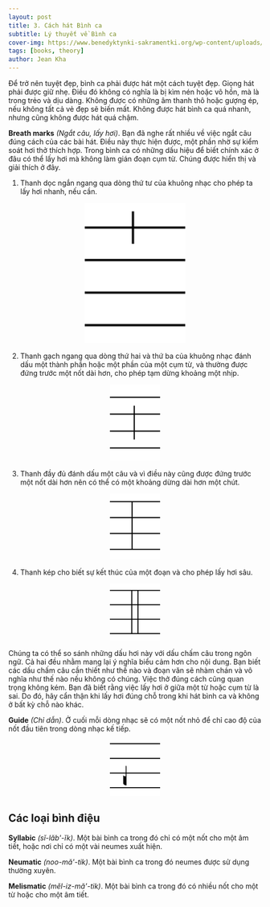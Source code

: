 ```yaml
---
layout: post
title: 3. Cách hát Bình ca
subtitle: Lý thuyết về Bình ca
cover-img: https://www.benedyktynki-sakramentki.org/wp-content/uploads/2024/09/Gregorian-chant.jpg
tags: [books, theory]
author: Jean Kha
---
```


Để trở nên tuyệt đẹp, bình ca phải được hát một cách tuyệt đẹp. Giọng hát phải được giữ nhẹ. Điều đó không có nghĩa là bị kìm nén hoặc vô hồn, mà là trong trẻo và dịu dàng. Không được có những âm thanh thô hoặc gượng ép, nếu không tất cả vẻ đẹp sẽ biến mất. Không được hát bình ca quá nhanh, nhưng cũng không được hát quá chậm.

**Breath marks** *(Ngắt câu, lấy hơi)*. Bạn đã nghe rất nhiều về việc ngắt câu đúng cách của các bài hát. Điều này thực hiện được, một phần nhờ sự kiểm soát hơi thở thích hợp. Trong bình ca có những dấu hiệu để biết chính xác ở đâu có thể lấy hơi mà không làm gián đoạn cụm từ. Chúng được hiển thị và giải thích ở đây.

1.  Thanh dọc ngắn ngang qua dòng thứ tư của khuông nhạc cho phép ta lấy hơi nhanh, nếu cần.

<center><img src="/assets/img/post-imgs/breath1.png" width="200"></center>

2.  Thanh gạch ngang qua dòng thứ hai và thứ ba của khuông nhạc đánh dấu một thành phần hoặc một phần của một cụm từ, và thường được đứng trước một nốt dài hơn, cho phép tạm dừng khoảng một nhịp.

<center><img src="/assets/img/post-imgs/breath2.png" width="100"></center>

3.  Thanh đầy đủ đánh dấu một câu và vì điều này cũng được đứng trước một nốt dài hơn nên có thể có một khoảng dừng dài hơn một chút.

<center><img src="/assets/img/post-imgs/breath3.png" width="100"></center>

4.  Thanh kép cho biết sự kết thúc của một đoạn và cho phép lấy hơi sâu.

<center><img src="/assets/img/post-imgs/breath4.png" width="100"></center>

Chúng ta có thể so sánh những dấu hơi này với dấu chấm câu trong ngôn ngữ. Cả hai đều nhằm mang lại ý nghĩa biểu cảm hơn cho nội dung. Bạn biết các dấu chấm câu cần thiết như thế nào và đoạn văn sẽ nhàm chán và vô nghĩa như thế nào nếu không có chúng. Việc thở đúng cách cũng quan trọng không kém. Bạn đã biết rằng việc lấy hơi ở giữa một từ hoặc cụm từ là sai. Do đó, hãy cẩn thận khi lấy hơi đúng chỗ trong khi hát bình ca và không ở bất kỳ chỗ nào khác.

**Guide** *(Chỉ dẫn)*. Ở cuối mỗi dòng nhạc sẽ có một nốt nhỏ để chỉ cao độ của nốt đầu tiên trong dòng nhạc kế tiếp.

<center><img src="/assets/img/post-imgs/guide.png" width="100"></center>

## Các loại bình điệu

**Syllabic** *(sĭ-lăb'-ĭk)*. Một bài bình ca trong đó chỉ có một nốt cho một âm tiết, hoặc nơi chỉ có một vài neumes xuất hiện.

**Neumatic** *(noo-mă'-tik)*. Một bài bình ca trong đó neumes được sử dụng thường xuyên.

**Melismatic** *(měl-iz-mă'-tik)*. Một bài bình ca trong đó có nhiều nốt cho một từ hoặc cho một âm tiết.

